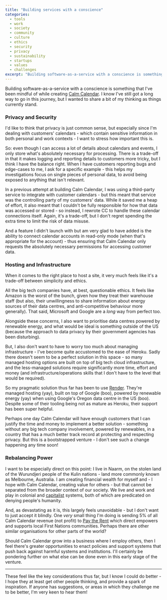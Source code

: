 ```yaml
---
title: "Building services with a conscience"
categories:
  - tools
  - work
  - society
  - community
  - culture
  - ethics
  - security
  - privacy
  - sustainability
  - startups
  - values
  - challenges
excerpt: "Building software-as-a-service with a conscience is something that I've been mindful of while creating Calm Calendar. I wanted to share where things currently stand."
---
```

Building software-as-a-service with a conscience is something that I've been mindful of while creating [Calm Calendar](https://calmcalendar.com). I know I've still got a long way to go in this journey, but I wanted to share a bit of my thinking as things currently stand.

### Privacy and Security

I'd like to think that privacy is just common sense, but especially since I'm dealing with customers' calendars - which contain sensitive information in both personal and work contexts - I want to stress how important this is.

So: even though I can access a lot of details about calendars and events, I only store what's absolutely necessary for processing. There is a trade-off in that it makes logging and reporting details to customers more tricky, but I think I have the balance right. When I have customers reporting bugs and edge-cases to me, I ask for a specific example - this helps my investigations focus on single pieces of personal data, to avoid being exposed to anything that isn't relevant.

In a previous attempt at building Calm Calendar, I was using a third-party service to integrate with customer calendars - but this meant that service was the controlling party of my customers' data. While it saved me a heap of effort, it also meant that I couldn't be fully responsible for how that data was accessed or stored - so instead, I rewrote CC to handle these calendar connections itself. Again, it's a trade-off, but I don't regret spending the extra time to limit the risk of data misuse.

And a feature I didn't launch with but am very glad to have added is the ability to connect calendar accounts in read-only mode (when that's appropriate for the account) - thus ensuring that Calm Calendar only requests the absolutely necessary permissions for accessing customer data.

### Hosting and Infrastructure

When it comes to the right place to host a site, it very much feels like it's a trade-off between simplicity and ethics.

All the big tech companies have, at best, questionable ethics. It feels like Amazon is the worst of the bunch, given how they treat their warehouse staff (but also, their unwillingness to share information about energy sources of their data centres, and anti-competitive behaviour more generally). That said, Microsoft and Google are a _long_ way from perfect too.

Alongside these concerns, I also want to prioritise data centres powered by renewable energy, and what would be ideal is something outside of the US (because the approach to data privacy by their government agencies has been disturbing).

But, I also don't want to have to worry too much about managing infrastructure - I've become quite accustomed to the ease of Heroku. Sadly there doesn't seem to be a perfect solution in this space - so many managed hosting options are built on top of big tech cloud infrastructure, and the less-managed solutions require significantly more time, effort and money (and infrastructure/operations skills that I don't have to the level that would be required).

So my pragmatic solution thus far has been to use [Render](https://render.com). They're managed hosting (yay), built on top of Google (boo), powered by renewable energy (yay) when using Google's Oregon data centre in the US (boo). Despite some of their tooling being not as mature as Heroku, their support has been super helpful.

Perhaps one day Calm Calendar will have enough customers that I can justify the time and money to implement a better solution - something without any big tech company involvement, powered by renewables, in a country that has a much better track record at protecting and respecting privacy. But this is a bootstrapped venture - I don't see such a change happening any time soon!

### Rebalancing Power

I want to be especially direct on this point: I live in Naarm, on the stolen land of the Wurundjeri people of the Kulin nations - land more commonly known as Melbourne, Australia. I am creating financial wealth for myself and - I hope with Calm Calendar, creating value for others - but that cannot be separated from the broader context of our society. We live and work and play in colonial and [capitalist](https://twitter.com/jasonhickel/status/1515977488110915587) systems, both of which are predicated on denying people's humanity.

And, as devastating as it is, this largely feels unavoidable - but I don't want to just accept it blindly. One _very_ small thing I'm doing is sending 5% of all Calm Calendar revenue (not profit) to [Pay the Rent](https://paytherent.net.au) which direct empowers and supports local First Nations communities. Perhaps there are other similar organisations for other parts of the world?

Should Calm Calendar grow into a business where I employ others, then I feel there's greater opportunities to enact policies and support systems that push back against harmful systems and institutions. I'll certainly be pondering further on what else can be done even in this early stage of the venture.

---

These feel like the key considerations thus far, but I know I could do better - I hope they at least get other people thinking, and provide a spark of inspiration. If anyone has suggestions, or areas in which they challenge me to be better, I'm very keen to hear them!
